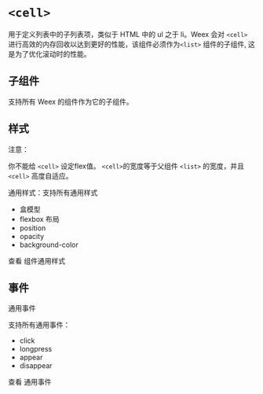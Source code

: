 # `<cell>`

用于定义列表中的子列表项，类似于 HTML 中的 ul 之于 li。Weex 会对 `<cell>` 进行高效的内存回收以达到更好的性能，该组件必须作为`<list>` 组件的子组件, 这是为了优化滚动时的性能。

## 子组件

支持所有 Weex 的组件作为它的子组件。

## 样式

注意：

你不能给 `<cell>` 设定flex值。 `<cell>`的宽度等于父组件 `<list>` 的宽度，并且 `<cell>` 高度自适应。

通用样式：支持所有通用样式

- 盒模型
- flexbox 布局
- position
- opacity
- background-color
    
查看 组件通用样式

## 事件

通用事件

支持所有通用事件：

- click
- longpress
- appear
- disappear

查看 通用事件